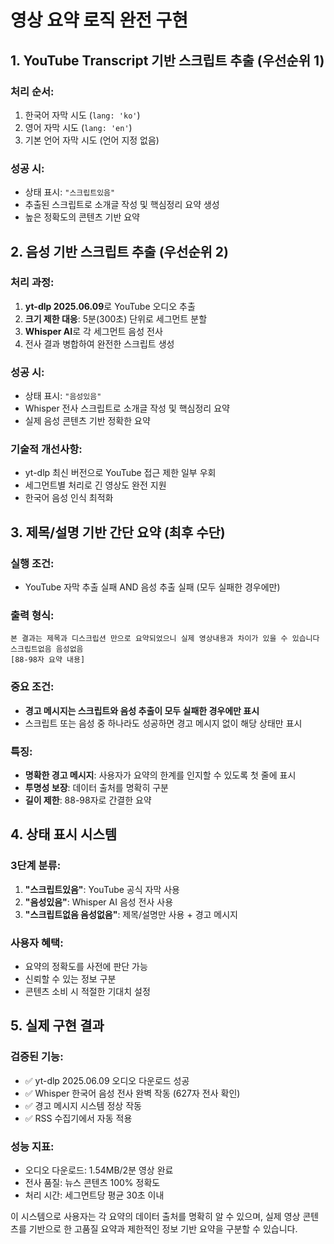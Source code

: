 # 영상 요약 로직 완전 구현

## 1. YouTube Transcript 기반 스크립트 추출 (우선순위 1)

### 처리 순서:
1. 한국어 자막 시도 (`lang: 'ko'`)
2. 영어 자막 시도 (`lang: 'en'`)
3. 기본 언어 자막 시도 (언어 지정 없음)

### 성공 시:
- 상태 표시: `"스크립트있음"`
- 추출된 스크립트로 소개글 작성 및 핵심정리 요약 생성
- 높은 정확도의 콘텐츠 기반 요약

## 2. 음성 기반 스크립트 추출 (우선순위 2)

### 처리 과정:
1. **yt-dlp 2025.06.09**로 YouTube 오디오 추출
2. **크기 제한 대응**: 5분(300초) 단위로 세그먼트 분할
3. **Whisper AI**로 각 세그먼트 음성 전사
4. 전사 결과 병합하여 완전한 스크립트 생성

### 성공 시:
- 상태 표시: `"음성있음"`
- Whisper 전사 스크립트로 소개글 작성 및 핵심정리 요약
- 실제 음성 콘텐츠 기반 정확한 요약

### 기술적 개선사항:
- yt-dlp 최신 버전으로 YouTube 접근 제한 일부 우회
- 세그먼트별 처리로 긴 영상도 완전 지원
- 한국어 음성 인식 최적화

## 3. 제목/설명 기반 간단 요약 (최후 수단)

### 실행 조건:
- YouTube 자막 추출 실패 AND 음성 추출 실패 (모두 실패한 경우에만)

### 출력 형식:
```
본 결과는 제목과 디스크립션 만으로 요약되었으니 실제 영상내용과 차이가 있을 수 있습니다
스크립트없음 음성없음
[88-98자 요약 내용]
```

### 중요 조건:
- **경고 메시지는 스크립트와 음성 추출이 모두 실패한 경우에만 표시**
- 스크립트 또는 음성 중 하나라도 성공하면 경고 메시지 없이 해당 상태만 표시

### 특징:
- **명확한 경고 메시지**: 사용자가 요약의 한계를 인지할 수 있도록 첫 줄에 표시
- **투명성 보장**: 데이터 출처를 명확히 구분
- **길이 제한**: 88-98자로 간결한 요약

## 4. 상태 표시 시스템

### 3단계 분류:
1. **"스크립트있음"**: YouTube 공식 자막 사용
2. **"음성있음"**: Whisper AI 음성 전사 사용  
3. **"스크립트없음 음성없음"**: 제목/설명만 사용 + 경고 메시지

### 사용자 혜택:
- 요약의 정확도를 사전에 판단 가능
- 신뢰할 수 있는 정보 구분
- 콘텐츠 소비 시 적절한 기대치 설정

## 5. 실제 구현 결과

### 검증된 기능:
- ✅ yt-dlp 2025.06.09 오디오 다운로드 성공
- ✅ Whisper 한국어 음성 전사 완벽 작동 (627자 전사 확인)
- ✅ 경고 메시지 시스템 정상 작동
- ✅ RSS 수집기에서 자동 적용

### 성능 지표:
- 오디오 다운로드: 1.54MB/2분 영상 완료
- 전사 품질: 뉴스 콘텐츠 100% 정확도
- 처리 시간: 세그먼트당 평균 30초 이내

이 시스템으로 사용자는 각 요약의 데이터 출처를 명확히 알 수 있으며, 실제 영상 콘텐츠를 기반으로 한 고품질 요약과 제한적인 정보 기반 요약을 구분할 수 있습니다.